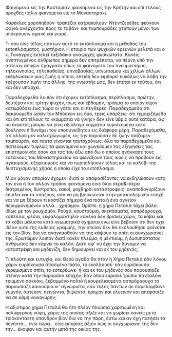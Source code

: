 Φαινόμενα εις την Καστορίαν, φαινόμενα εις την Κρήτην και επί τέλους προχθές πάλιν φαινόμενα εις το Μοναστηράκι.

Καρέκλες χοροπηδούν· τραπέζια κατρακυλούν· Ντεντζερέδες φεύγουν φαγιά ανέρχονται προς το ταβάνι· και ταμπουράδες χτυπούν
μόνοι των υπόκρουσιν αμανέ και γιαρέ.

Τι σου είνε τέλος πάντων αυτό το εκτόπλασμα και η μέθοδος του εκτοπλάσματος, μυστήριον. Η εταιρία των ψυχικών ερευνών
μελετά και ο κ. Τανάγρας εκτελεί ταξιδάκια αναψυχής φυσικώτατα. Κανείς ανεπτυγμένος άνθρωπος σήμερα δεν επιτρέπεται, να
πέρνη υπό την αστείαν άποψιν πράγματα όπως τα φαινόμετα του πνευματισμού, τηλεκινησίας, τηλεπαθείας, υπνοβασίας,
υπνωτισμού και χιλίων άλλων εκδηλώσεων μιας ζωής η οποία, επειδή δεν ειμπορεί ευκόλως να λάβη την τρέχουσαν τιμήν της
άλλης, της γνωστής μας, δεν έπεται εκ τούτου, ότι και δεν υπάρχει.

Παραδεχόμεθα λοιπόν ότι έχομεν εκτόπλασμα, περίπλασμα, πρώτην, δευτέραν και τρίτην ψυχήν, ίσως και έβδομην, πράγμα το
οποίον είχον κατωρθόσει έως τώρα οι γάτοι και οι πενθερές. Παραδεχόμεθα ότι διαιρούμεθα ωσάν τον Μπόσκον εις δύο, τρεις
υπάρξεις· ότι τεμαχιζόμεθα και ότι επί τέλους το «κομμάτια να γίνης» δεν είνε ύβρις ούτε κατάρα, αφ' ού έκαστος μπορεί
να γίνη αξιόλογα κομμάτια ευρισκόμενα κατά βούλησιν ή δυνάμει του υποσυνείδητου εις διάφορα μέρη. Παραδεχόμεθα, ότι
αλλού μεν καλοτρώγωμεν, εις την παρούσαν δε ζωήν παίζομεν ταμπουράν, και ταύτα γίνονται ταυτοχρόνως· όλα τα παραδεχόμεθα
και πιστεύομεν τυφλώς τα φαινόμενα και χωνεύομεν τας εξηγήσεις τας επιστημονικάς όσον και τας του έξω από δω ο οποίος
ηνάγκασε τους κατοίκους του Μοναστηρακίου να φωνάξουν τους ιερείς να προβούν εις αγιασμούς, εξορκισμούς και να
πυρπολήσουν τέλος και το καλύβι της δυστυχισμένης χήρας η οποία είχε το εκτόπλασμα.

Μίαν μόνον απορίαν έχομεν: διατί οι αποφασίζοντες να εκδηλώσουν κατά τον ένα ή τον άλλον τρόπον φαινόμενα είνε όλοι
πέρα&&ndash;πέρα διατρεμένοι, δύστροποι, κακοί, μοχθηροί καταστροφείς· αναποδογυρίζουν έπιπλα και τα σπάζουν, σαν να μη
βρίσκωνται στην μεταπολεμικήν εποχή και να μη ξέρουν τι κοστίζει σήμερα ένα πιάτο ή ένα αγγείον περιφρονημένον αλλά...
χρήσιμον. Ορίστε: η χήρα Πεταλά τάχει βάλει ιδίως με τον ρουχισμόν. Ρούχα, κουστούμια, σκεπάσματα, ασπρόρρουχα, καπέλλα,
φέσια, κεφαλομάντηλα· κανένα δεν βρίσκει χάριν, τα κόβει και τα κόβει μάλιστα κατά γεωμετρικά σχήματα ενώ είνε βέβαιον
ότι δεν έχει ιδέαν ούτε της ευθείας γραμμής, την οποίαν δεν θα ηκολούθησε φαίνεται εις τον βίον, δια να αναγκασθούν να
της κάψουν το σπίτι οι συγχωριανοί της. Ερωτώμεν λοιπόν διατί κανέν πλεύμα, ή μέντιουμ, ή δυσυπόστατος άνθρωπος δεν
κάμνει το καλόν; Διατί αφ' ού έχει την δύναμιν να καταστρέφη και μηδενίζη, δεν δημιουργεί και εκ του μηδενός;

Τι πλούτη και ευτυχία, και Θεού αγαθά θα ήταν η Χήρα Πεταλά εάν λόγου χάριν ευρίσκουσα σπασμένο πιάτο, το εκολλούσε· εάν
ευρίσκουσα γκρεμισμένο σπίτι, το εστερέωνε· ή και εκ του μηδενός σου παρουσίαζε στέγην κατά την παρούσαν εποχήν; Εάν
όπου εύρισκε τρύπιο πανταλόνι, τριμμένο σακκάκι, ξεβαμμένο παλτό ή κουρελιασμένα ασπρόρρουχα τα παρουσίαζε καινούρια κι'
αγνώριστα, εάν τέλος πάντων σε παρελάμβανε γυμνόν, άστεγον, πεινώντα, διψώντα, έρημον και ελεεινόν και απεφάσιζε να σε
κάμη νοικοκύρην;

Η αξιότιμος χήρα Πεταλά θα ήτο πλέον πλούσια χαριτωμένη και πολύφερνος νύφη, χάρις της οποίας άξιζε και να χωρίσει
κανείς μετά τριακονταετή ύπανδρον βίον δια να την πάρη, έστω και αν έχη πατήσει τα πενήντα... ενώ τώρα... είνε απορίας
άξιον πώς οι συγχωριανοί της δεν την... έκαψαν και αυτήν μετά της οικίας της.
